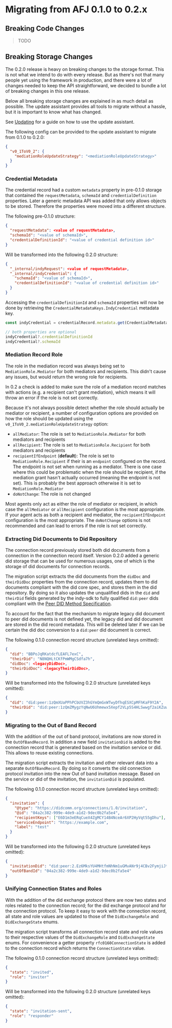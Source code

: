 # Migrating from AFJ 0.1.0 to 0.2.x

## Breaking Code Changes

> TODO

## Breaking Storage Changes

The 0.2.0 release is heavy on breaking changes to the storage format. This is not what we intend to do with every release. But as there's not that many people yet using the framework in production, and there were a lot of changes needed to keep the API straightforward, we decided to bundle a lot of breaking changes in this one release.

Below all breaking storage changes are explained in as much detail as possible. The update assistant provides all tools to migrate without a hassle, but it is important to know what has changed.

See [Updating](./updating.md) for a guide on how to use the update assistant.

The following config can be provided to the update assistant to migrate from 0.1.0 to 0.2.0:

```json
{
  "v0_1ToV0_2": {
    "mediationRoleUpdateStrategy": "<mediationRoleUpdateStrategy>"
  }
}
```

### Credential Metadata

The credential record had a custom `metadata` property in pre-0.1.0 storage that contained the `requestMetadata`, `schemaId` and `credentialDefinition` properties. Later a generic metadata API was added that only allows objects to be stored. Therefore the properties were moved into a different structure.

The following pre-0.1.0 structure:

```json
{
  "requestMetadata": <value of requestMetadata>,
  "schemaId": "<value of schemaId>",
  "credentialDefinitionId": "<value of credential definition id>"
}
```

Will be transformed into the following 0.2.0 structure:

```json
{
  "_internal/indyRequest": <value of requestMetadata>,
  "_internal/indyCredential": {
    "schemaId": "<value of schemaId>",
    "credentialDefinitionId": "<value of credential definition id>"
  }
}
```

Accessing the `credentialDefinitionId` and `schemaId` properties will now be done by retrieving the `CredentialMetadataKeys.IndyCredential` metadata key.

```ts
const indyCredential = credentialRecord.metadata.get(CredentialMetadataKeys.IndyCredential)

// both properties are optional
indyCredential?.credentialDefinitionId
indyCredential?.schemaId
```

### Mediation Record Role

The role in the mediation record was always being set to `MediationRole.Mediator` for both mediators and recipients. This didn't cause any issues, but would return the wrong role for recipients.

In 0.2 a check is added to make sure the role of a mediation record matches with actions (e.g. a recipient can't grant mediation), which means it will throw an error if the role is not set correctly.

Because it's not always possible detect whether the role should actually be mediator or recipient, a number of configuration options are provided on how the role should be updated using the `v0_1ToV0_2.mediationRoleUpdateStrategy` option:

- `allMediator`: The role is set to `MediationRole.Mediator` for both mediators and recipients
- `allRecipient`: The role is set to `MediationRole.Recipient` for both mediators and recipients
- `recipientIfEndpoint` (**default**): The role is set to `MediationRole.Recipient` if their is an `endpoint` configured on the record. The endpoint is not set when running as a mediator. There is one case where this could be problematic when the role should be recipient, if the mediation grant hasn't actually occurred (meaning the endpoint is not set). This is probably the best approach
  otherwise it is set to `MediationRole.Mediator`
- `doNotChange`: The role is not changed

Most agents only act as either the role of mediator or recipient, in which case the `allMediator` or `allRecipient` configuration is the most appropriate. If your agent acts as both a recipient and mediator, the `recipientIfEndpoint` configuration is the most appropriate. The `doNotChange` options is not recommended and can lead to errors if the role is not set correctly.

### Extracting Did Documents to Did Repository

The connection record previously stored both did documents from a connection in the connection record itself. Version 0.2.0 added a generic did storage that can be used for numerous usages, one of which is the storage of did documents for connection records.

The migration script extracts the did documents from the `didDoc` and `theirDidDoc` properties from the connection record, updates them to did documents compliant with the did core spec, and stores them in the did repository. By doing so it also updates the unqualified dids in the `did` and `theirDid` fields generated by the indy-sdk to fully qualified `did:peer` dids compliant with the [Peer DID Method Specification](https://identity.foundation/peer-did-method-spec/).

To account for the fact that the mechanism to migrate legacy did document to peer did documents is not defined yet, the legacy did and did document are stored in the did record metadata. This will be deleted later if we can be certain the did doc conversion to a `did:peer` did document is correct.

The following 0.1.0 connection record structure (unrelated keys omitted):

```json
{
  "did": "BBPoJqRKatdcfLEAFL7exC",
  "theirDid": "N8NQHLtCKfPmWMgCSdfa7h",
  "didDoc": <legacyDidDoc>,
  "theirDidDoc": <legacyTheirDidDoc>,
}
```

Will be transformed into the following 0.2.0 structure (unrelated keys omitted):

```json
{
  "did": "did:peer:1zQmXUaPPhPCbUVZ3hGYmQmGxWTwyDfhqESXCpMFhKaF9Y2A",
  "theirDid": "did:peer:1zQmZMygzYqNwU6Uhmewx5Xepf2VLp5S4HLSwwgf2aiKZuwa"
}
```

### Migrating to the Out of Band Record

With the addition of the out of band protocol, invitations are now stored in the `OutOfBandRecord`. In addition a new field `invitationDid` is added to the connection record that is generated based on the invitation service or did. This allows to reuse existing connections.

The migration script extracts the invitation and other relevant data into a separate `OutOfBandRecord`. By doing so it converts the old connection protocol invitation into the new Out of band invitation message. Based on the service or did of the invitation, the `invitationDid` is populated.

The following 0.1.0 connection record structure (unrelated keys omitted):

```json
{
  "invitation": {
    "@type": "https://didcomm.org/connections/1.0/invitation",
    "@id": "04a2c382-999e-4de9-a1d2-9dec0b2fa5e4",
    "recipientKeys": ["E6D1m3eERqCueX4ZgMCY14B4NceAr6XP2HyVqt55gDhu"],
    "serviceEndpoint": "https://example.com",
    "label": "test"
  }
}
```

Will be transformed into the following 0.2.0 structure (unrelated keys omitted):

```json
{
  "invitationDid": "did:peer:2.Ez6MksYU4MHtfmNhNm1uGMvANr9j4CBv2FymjiJtRgA36bSVH.SeyJzIjoiaHR0cHM6Ly9leGFtcGxlLmNvbSJ9",
  "outOfBandId": "04a2c382-999e-4de9-a1d2-9dec0b2fa5e4"
}
```

### Unifying Connection States and Roles

With the addition of the did exchange protocol there are now two states and roles related to the connection record; for the did exchange protocol and for the connection protocol. To keep it easy to work with the connection record, all state and role values are updated to those of the `DidExchangeRole` and `DidExchangeState` enums.

The migration script transforms all connection record state and role values to their respective values of the `DidExchangeRole` and `DidExchangeState` enums. For convenience a getter
property `rfc0160ConnectionState` is added to the connection record which returns the `ConnectionState` value.

The following 0.1.0 connection record structure (unrelated keys omitted):

```json
{
  "state": "invited",
  "role": "inviter"
}
```

Will be transformed into the following 0.2.0 structure (unrelated keys omitted):

```json
{
  "state": "invitation-sent",
  "role": "responder"
}
```
